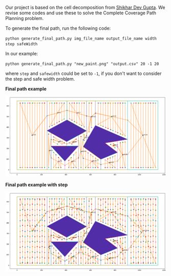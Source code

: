 Our project is based on the cell decomposition from [Shikhar Dev Gupta](https://github.com/Shikherneo2/path-planning). We revise some codes and use these to solve the Complete Coverage Path Planning problem.



To generate the final path, run the following code:

`python generate_final_path.py img_file_name output_file_name width step safeWidth`

In our example:

`python generate_final_path.py "new_paint.png" "output.csv" 20 -1 20`

where `step` and `safewidth` could be set to `-1`, if you don't want to consider the step and safe width problem.



**Final path example**

![](./image/final_path.png)



**Final path example with step**

![](./image/final_path_with_step.png)


